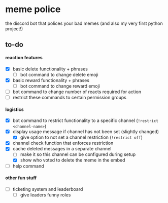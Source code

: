 # meme police
the discord bot that polices your bad memes (and also my very first python project!)

## to-do

#### reaction features
- [x] basic delete functionality + phrases
    - [ ] bot command to change delete emoji
- [x] basic reward functionality + phrases
    - [ ] bot command to change reward emoji
- [ ] bot command to change number of reacts required for action
- [ ] restrict these commands to certain permission groups

#### logistics
- [x] bot command to restrict functionality to a specific channel (`!restrict <channel-name>`)
- [x] display usage message if channel has not been set (slightly changed)
    - [x] give option to not set a channel restriction (`!restrict off`)
- [x] channel check function that enforces restriction
- [x] cache deleted messages in a separate channel
    - [ ] make it so this channel can be configured during setup
    - [x] show who voted to delete the meme in the embed
- [ ] help command

#### other fun stuff
- [ ] ticketing system and leaderboard
    - [ ] give leaders funny roles